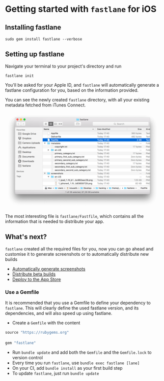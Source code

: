 # Getting started with `fastlane` for iOS

## Installing fastlane

```no-highlight
sudo gem install fastlane --verbose
```

## Setting up fastlane

Navigate your terminal to your project's directory and run

```no-highlight
fastlane init
```

You'll be asked for your Apple ID, and `fastlane` will automatically generate a fastlane configuration for you, based on the information provided.

You can see the newly created `fastlane` directory, with all your existing metadata fetched from iTunes Connect.

<img src="/img/getting-started/apple/fastlane-init.png" width="800" />

The most interesting file is `fastlane/Fastfile`, which contains all the information that is needed to distribute your app.

## What's next?

`fastlane` created all the required files for you, now you can go ahead and customise it to generate screenshots or to automatically distribute new builds

- [Automatically generate screenshots](screenshots.md)
- [Distribute beta builds](beta-deployment.md)
- [Deploy to the App Store](appstore-deployment.md)

### Use a Gemfile

It is recommended that you use a Gemfile to define your dependency to `fastlane`. This will clearly define the used fastlane version, and its dependencies, and will also speed up using fastlane.

- Create a `Gemfile` with the content
```ruby
source "https://rubygems.org"

gem "fastlane"
```
- Run `bundle update` and add both the `Gemfile` and the `Gemfile.lock` to version control
- Every time you run `fastlane`, use `bundle exec fastlane [lane]`
- On your CI, add `bundle install` as your first build step
- To update `fastlane`, just run `bundle update`
